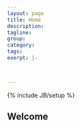 ```yaml
---
layout: page
title: Home
description:
tagline:
group:
category:
tags:
exerpt: |-



---
```

{% include JB/setup %}

## Welcome

